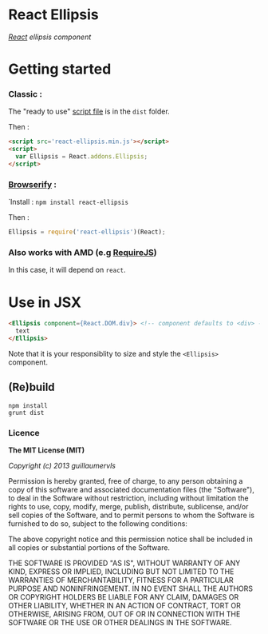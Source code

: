 React Ellipsis
==============

*[React](http://facebook.github.io/react) ellipsis component*

# Getting started

### Classic :

The "ready to use" [script file](https://raw.github.com/guillaumervls/react-ellipsis/master/dist/react-ellipsis.min.js)
is in the `dist` folder.

Then :
```html
<script src='react-ellipsis.min.js'></script>
<script>
  var Ellipsis = React.addons.Ellipsis;
</script>
```

### [Browserify](https://github.com/substack/node-browserify) :
̀
Install : `npm install react-ellipsis`

Then :
```javascript
Ellipsis = require('react-ellipsis')(React);
```

### Also works with AMD (e.g [RequireJS](http://requirejs.org))

In this case, it will depend on `react`.


# Use in JSX

```html
<Ellipsis component={React.DOM.div}> <!-- component defaults to <div> -->
  text
</Ellipsis>
```
Note that it is your responsiblity to size and style the `<Ellipsis>` component.


## (Re)build

```
npm install
grunt dist
```

### Licence

**The MIT License (MIT)**

*Copyright (c) 2013 guillaumervls*

Permission is hereby granted, free of charge, to any person obtaining a copy of
this software and associated documentation files (the "Software"), to deal in
the Software without restriction, including without limitation the rights to
use, copy, modify, merge, publish, distribute, sublicense, and/or sell copies of
the Software, and to permit persons to whom the Software is furnished to do so,
subject to the following conditions:

The above copyright notice and this permission notice shall be included in all
copies or substantial portions of the Software.

THE SOFTWARE IS PROVIDED "AS IS", WITHOUT WARRANTY OF ANY KIND, EXPRESS OR
IMPLIED, INCLUDING BUT NOT LIMITED TO THE WARRANTIES OF MERCHANTABILITY, FITNESS
FOR A PARTICULAR PURPOSE AND NONINFRINGEMENT. IN NO EVENT SHALL THE AUTHORS OR
COPYRIGHT HOLDERS BE LIABLE FOR ANY CLAIM, DAMAGES OR OTHER LIABILITY, WHETHER
IN AN ACTION OF CONTRACT, TORT OR OTHERWISE, ARISING FROM, OUT OF OR IN
CONNECTION WITH THE SOFTWARE OR THE USE OR OTHER DEALINGS IN THE SOFTWARE.
